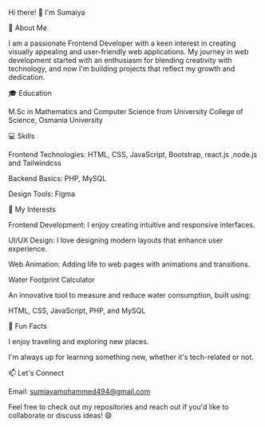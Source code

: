 Hi there! 👋 I'm Sumaiya

🌟 About Me

I am a passionate Frontend Developer with a keen interest in creating visually appealing and user-friendly web applications. My journey in web development started with an enthusiasm for blending creativity with technology, and now I'm building projects that reflect my growth and dedication.

🎓 Education

M.Sc in Mathematics and Computer Science from University College of Science, Osmania University 

💻 Skills

Frontend Technologies: HTML, CSS, JavaScript, Bootstrap, react.js ,node.js and Tailwindcss

Backend Basics: PHP, MySQL

Design Tools: Figma

🚀 My Interests

Frontend Development: I enjoy creating intuitive and responsive interfaces.

UI/UX Design: I love designing modern layouts that enhance user experience.

Web Animation: Adding life to web pages with animations and transitions.



Water Footprint Calculator

An innovative tool to measure and reduce water consumption, built using:

HTML, CSS, JavaScript, PHP, and MySQL

🌈 Fun Facts

I enjoy traveling and exploring new places.

I'm always up for learning something new, whether it's tech-related or not.

📫 Let's Connect

Email: sumiayamohammed494@gmail.com

Feel free to check out my repositories and reach out if you'd like to collaborate or discuss ideas! 😄

<!---
Sumaiya-77/Sumaiya-77 is a ✨ special ✨ repository because its `README.md` (this file) appears on your GitHub profile.
You can click the Preview link to take a look at your changes.
--->
